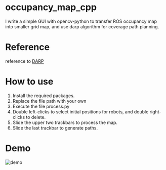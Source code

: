 # occupancy_map_cpp
I write a simple GUI with opencv-python to transfer ROS occupancy map into smaller grid map, and use darp algorithm for coverage path planning.

# Reference
reference to [DARP](https://github.com/alice-st/DARP)

# How to use
1. Install the required packages.
2. Replace the file path with your own
3. Execute the file process.py
4. Double left-clicks to select initial positions for robots, and double right-clicks to delete.
5. Slide the upper two trackbars to process the map.
6. Slide the last trackbar to generate paths.

# Demo
![demo](https://raw.github.com/jimazeyu/occupancy_map_cpp/edit/main/demonstration.png)
